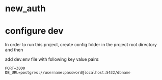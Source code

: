 # new_auth

# configure dev
In order to run this project, create config folder in the project root directory and then

add dev.env file with following key value pairs:

```
PORT=3000
DB_URL=postgres://username:password@localhost:5432/dbname
```